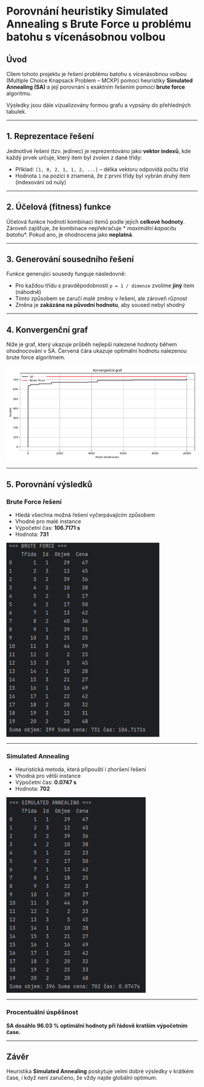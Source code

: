 # Porovnání heuristiky Simulated Annealing s Brute Force u problému batohu s vícenásobnou volbou

## Úvod

Cílem tohoto projektu je řešení problému batohu s vícenásobnou volbou (Multiple Choice Knapsack Problem – MCKP) pomocí
heuristiky **Simulated Annealing (SA)** a její porovnání s exaktním řešením pomocí **brute force** algoritmu.

Výsledky jsou dále vizualizovány formou grafu a vypsány do přehledných tabulek.

---

## 1. Reprezentace řešení

Jednotlivé řešení (tzv. jedinec) je reprezentováno jako **vektor indexů**, kde každý prvek určuje, který item byl zvolen
z dané třídy:

- Příklad: `[1, 0, 2, 1, 1, 2, ...]` – délka vektoru odpovídá počtu tříd
- Hodnota `1` na pozici `0` znamená, že z první třídy byl vybrán druhý item (indexování od nuly)

---

## 2. Účelová (fitness) funkce

Účelová funkce hodnotí kombinaci itemů podle jejich **celkové hodnoty**. Zároveň zajišťuje, že kombinace nepřekračuje *
*maximální kapacitu batohu**. Pokud ano, je ohodnocena jako **neplatná**.

---

## 3. Generování sousedního řešení

Funkce generující sousedy funguje následovně:

- Pro každou třídu s pravděpodobností `p = 1 / dimenze` zvolíme **jiný** item (náhodně)
- Tímto způsobem se zaručí malé změny v řešení, ale zároveň různost
- Změna je **zakázána na původní hodnotu**, aby soused nebyl shodný

---

## 4. Konvergenční graf

Níže je graf, který ukazuje průběh nejlepší nalezené hodnoty během ohodnocování v SA. Červená čára ukazuje optimální
hodnotu nalezenou brute force algoritmem.

![Konvergenční graf](./charts/convergence_graph.png)

---

## 5. Porovnání výsledků

### Brute Force řešení

- Hledá všechna možná řešení vyčerpávajícím způsobem
- Vhodné pro malé instance
- Výpočetní čas: **106.7171 s**
- Hodnota: **731**

![Brute Force](./charts/bruteforce.png)

---

### Simulated Annealing

- Heuristická metoda, která připouští i zhoršení řešení
- Vhodná pro větší instance
- Výpočetní čas: **0.0747 s**
- Hodnota: **702**

![Simulated Annealing](./charts/sa.png)

---

### Procentuální úspěšnost

**SA dosáhlo 96.03 % optimální hodnoty při řádově kratším výpočetním čase.**

---

## Závěr

Heuristika **Simulated Annealing** poskytuje velmi dobré výsledky v krátkém čase, i když není zaručeno, že vždy najde
globální optimum.
